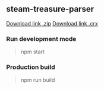 ## steam-treasure-parser

[Download link .zip](https://yadi.sk/d/ERJ9gRW0QXBBCg)
[Download link .crx](https://yadi.sk/d/y3SsylzhmbN6GA)

### Run development mode

> npm start

### Production build

> npm run build
